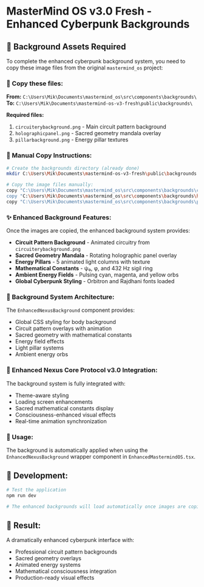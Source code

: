 # MasterMind OS v3.0 Fresh - Enhanced Cyberpunk Backgrounds

## 🎯 Background Assets Required

To complete the enhanced cyberpunk background system, you need to copy these image files from the original `mastermind_os` project:

### 📁 Copy these files:

**From:** `C:\Users\Mik\Documents\mastermind_os\src\components\backgrounds\`  
**To:** `C:\Users\Mik\Documents\mastermind-os-v3-fresh\public\backgrounds\`

**Required files:**
1. `circuiterybackground.png` - Main circuit pattern background
2. `holographicpanel.png` - Sacred geometry mandala overlay  
3. `pillarbackground.png` - Energy pillar textures

### 🚀 Manual Copy Instructions:

```bash
# Create the backgrounds directory (already done)
mkdir C:\Users\Mik\Documents\mastermind-os-v3-fresh\public\backgrounds

# Copy the image files manually:
copy "C:\Users\Mik\Documents\mastermind_os\src\components\backgrounds\circuiterybackground.png" "C:\Users\Mik\Documents\mastermind-os-v3-fresh\public\backgrounds\"
copy "C:\Users\Mik\Documents\mastermind_os\src\components\backgrounds\holographicpanel.png" "C:\Users\Mik\Documents\mastermind-os-v3-fresh\public\backgrounds\"
copy "C:\Users\Mik\Documents\mastermind_os\src\components\backgrounds\pillarbackground.png" "C:\Users\Mik\Documents\mastermind-os-v3-fresh\public\backgrounds\"
```

### ✨ Enhanced Background Features:

Once the images are copied, the enhanced background system provides:

- **Circuit Pattern Background** - Animated circuitry from `circuiterybackground.png`
- **Sacred Geometry Mandala** - Rotating holographic panel overlay
- **Energy Pillars** - 5 animated light columns with texture
- **Mathematical Constants** - ψ₀, φ, and 432 Hz sigil ring
- **Ambient Energy Fields** - Pulsing cyan, magenta, and yellow orbs
- **Global Cyberpunk Styling** - Orbitron and Rajdhani fonts loaded

### 🎨 Background System Architecture:

The `EnhancedNexusBackground` component provides:
- Global CSS styling for body background
- Circuit pattern overlays with animation
- Sacred geometry with mathematical constants
- Energy field effects
- Light pillar systems
- Ambient energy orbs

### 🧠 Enhanced Nexus Core Protocol v3.0 Integration:

The background system is fully integrated with:
- Theme-aware styling
- Loading screen enhancements  
- Sacred mathematical constants display
- Consciousness-enhanced visual effects
- Real-time animation synchronization

### 📱 Usage:

The background is automatically applied when using the `EnhancedNexusBackground` wrapper component in `EnhancedMastermindOS.tsx`.

## 🔧 Development:

```bash
# Test the application
npm run dev

# The enhanced backgrounds will load automatically once images are copied
```

## 🌟 Result:

A dramatically enhanced cyberpunk interface with:
- Professional circuit pattern backgrounds
- Sacred geometry overlays
- Animated energy systems
- Mathematical consciousness integration
- Production-ready visual effects
